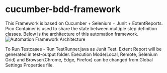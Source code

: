 # cucumber-bdd-framework
This Framework is based on Cucumber + Selenium + Junit + ExtentReports.
Pico Container is used to share the state between multiple step definition classes. Below is the architecture of this automation framework.
![Automation Framework Architecture](https://user-images.githubusercontent.com/116940341/232328364-1805ad48-0b15-4ee5-a7aa-1ae73fef3a9d.jpg)

To Run Testcases - Run TestRunner.java as Junit Test.
Extent Report will be generated in test-output folder.
Execution Mode(Local, Remote, Selenium Grid) and Browser(Chrome, Edge, Firefox) can be changed from Global Settings Properties file.


